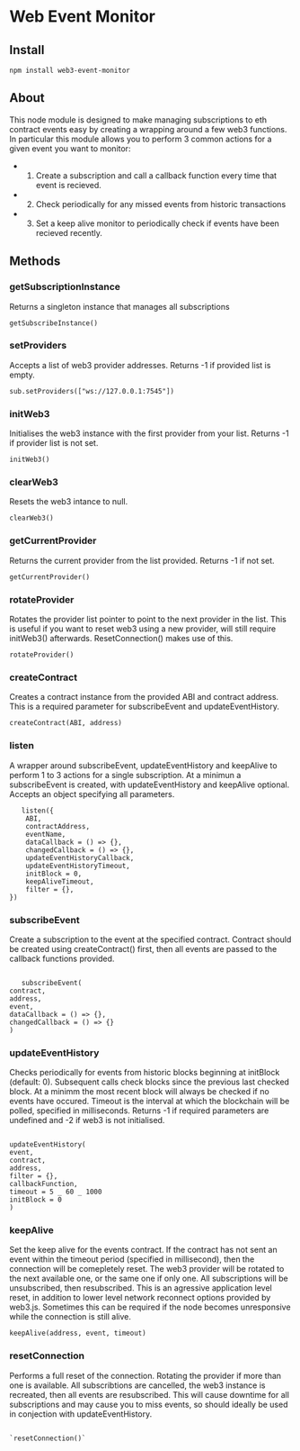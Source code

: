 # Web Event Monitor

## Install

`npm install web3-event-monitor`

## About

This node module is designed to make managing subscriptions to eth contract events easy by creating a wrapping around a few web3 functions. In particular this module allows you to perform 3 common actions for a given event you want to monitor:

- 1. Create a subscription and call a callback function every time that event is recieved.
- 2. Check periodically for any missed events from historic transactions
- 3. Set a keep alive monitor to periodically check if events have been recieved recently.

## Methods

### getSubscriptionInstance

Returns a singleton instance that manages all subscriptions

`getSubscribeInstance()`

### setProviders

Accepts a list of web3 provider addresses. Returns -1 if provided list is empty.

`sub.setProviders(["ws://127.0.0.1:7545"])`

### initWeb3

Initialises the web3 instance with the first provider from your list. Returns -1 if provider list is not set.

`initWeb3()`

### clearWeb3

Resets the web3 intance to null.

`clearWeb3()`

### getCurrentProvider

Returns the current provider from the list provided. Returns -1 if not set.

`getCurrentProvider()`

### rotateProvider

Rotates the provider list pointer to point to the next provider in the list. This is useful if you want to reset web3 using a new provider, will still require initWeb3() afterwards. ResetConnection() makes use of this.

`rotateProvider()`

### createContract

Creates a contract instance from the provided ABI and contract address. This is a required parameter for subscribeEvent and updateEventHistory.

`createContract(ABI, address)`

### listen

A wrapper around subscribeEvent, updateEventHistory and keepAlive to perform 1 to 3 actions for a single subscription. At a minimun a subscribeEvent is created, with updateEventHistory and keepAlive optional. Accepts an object specifying all parameters.

```
   listen({
    ABI,
    contractAddress,
    eventName,
    dataCallback = () => {},
    changedCallback = () => {},
    updateEventHistoryCallback,
    updateEventHistoryTimeout,
    initBlock = 0,
    keepAliveTimeout,
    filter = {},
})
```

### subscribeEvent

Create a subscription to the event at the specified contract. Contract should be created using createContract() first, then all events are passed to the callback functions provided.

```

   subscribeEvent(
contract,
address,
event,
dataCallback = () => {},
changedCallback = () => {}
)

```

### updateEventHistory

Checks periodically for events from historic blocks beginning at initBlock (default: 0). Subsequent calls check blocks since the previous last checked block. At a minimm the most recent block will always be checked if no events have occured. Timeout is the interval at which the blockchain will be polled, specified in milliseconds. Returns -1 if required parameters are undefined and -2 if web3 is not initialised.

```

updateEventHistory(
event,
contract,
address,
filter = {},
callbackFunction,
timeout = 5 _ 60 _ 1000
initBlock = 0
)

```

### keepAlive

Set the keep alive for the events contract. If the contract has not sent an event within the timeout period (specified in millisecond), then the connection will be comepletely reset. The web3 provider will be rotated to the next available one, or the same one if only one. All subscriptions will be unsubscribed, then resubscribed. This is an agressive application level reset, in addition to lower level network reconnect options provided by web3.js. Sometimes this can be required if the node becomes unresponsive while the connection is still alive.

    keepAlive(address, event, timeout)

### resetConnection

Performs a full reset of the connection. Rotating the provider if more than one is available. All subscribtions are cancelled, the web3 instance is recreated, then all events are resubscribed. This will cause downtime for all subscriptions and may cause you to miss events, so should ideally be used in conjection with updateEventHistory.

```

`resetConnection()`

```
